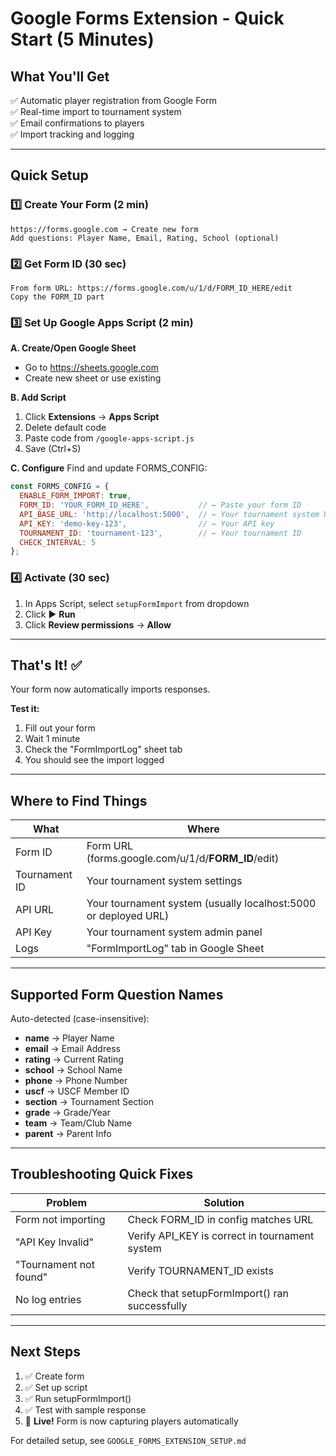 # Google Forms Extension - Quick Start (5 Minutes)

## What You'll Get
✅ Automatic player registration from Google Form  
✅ Real-time import to tournament system  
✅ Email confirmations to players  
✅ Import tracking and logging  

---

## Quick Setup

### 1️⃣ Create Your Form (2 min)
```
https://forms.google.com → Create new form
Add questions: Player Name, Email, Rating, School (optional)
```

### 2️⃣ Get Form ID (30 sec)
```
From form URL: https://forms.google.com/u/1/d/FORM_ID_HERE/edit
Copy the FORM_ID part
```

### 3️⃣ Set Up Google Apps Script (2 min)

**A. Create/Open Google Sheet**
- Go to https://sheets.google.com
- Create new sheet or use existing

**B. Add Script**
1. Click **Extensions** → **Apps Script**
2. Delete default code
3. Paste code from `/google-apps-script.js`
4. Save (Ctrl+S)

**C. Configure**
Find and update FORMS_CONFIG:
```javascript
const FORMS_CONFIG = {
  ENABLE_FORM_IMPORT: true,
  FORM_ID: 'YOUR_FORM_ID_HERE',           // ← Paste your form ID
  API_BASE_URL: 'http://localhost:5000',  // ← Your tournament system URL
  API_KEY: 'demo-key-123',                // ← Your API key
  TOURNAMENT_ID: 'tournament-123',        // ← Your tournament ID
  CHECK_INTERVAL: 5
};
```

### 4️⃣ Activate (30 sec)
1. In Apps Script, select `setupFormImport` from dropdown
2. Click ▶️ **Run**
3. Click **Review permissions** → **Allow**

---

## That's It! ✅

Your form now automatically imports responses.

**Test it:**
1. Fill out your form
2. Wait 1 minute
3. Check the "FormImportLog" sheet tab
4. You should see the import logged

---

## Where to Find Things

| What | Where |
|------|-------|
| Form ID | Form URL (forms.google.com/u/1/d/**FORM_ID**/edit) |
| Tournament ID | Your tournament system settings |
| API URL | Your tournament system (usually localhost:5000 or deployed URL) |
| API Key | Your tournament system admin panel |
| Logs | "FormImportLog" tab in Google Sheet |

---

## Supported Form Question Names

Auto-detected (case-insensitive):
- **name** → Player Name
- **email** → Email Address
- **rating** → Current Rating
- **school** → School Name
- **phone** → Phone Number
- **uscf** → USCF Member ID
- **section** → Tournament Section
- **grade** → Grade/Year
- **team** → Team/Club Name
- **parent** → Parent Info

---

## Troubleshooting Quick Fixes

| Problem | Solution |
|---------|----------|
| Form not importing | Check FORM_ID in config matches URL |
| "API Key Invalid" | Verify API_KEY is correct in tournament system |
| "Tournament not found" | Verify TOURNAMENT_ID exists |
| No log entries | Check that setupFormImport() ran successfully |

---

## Next Steps

1. ✅ Create form
2. ✅ Set up script
3. ✅ Run setupFormImport()
4. ✅ Test with sample response
5. 🚀 **Live!** Form is now capturing players automatically

For detailed setup, see `GOOGLE_FORMS_EXTENSION_SETUP.md`
